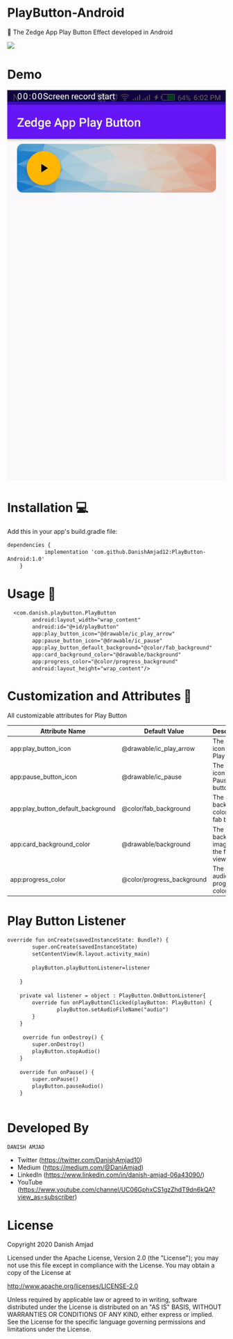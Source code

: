 # PlayButton-Android
👏 The Zedge App Play Button Effect developed in Android

[![](https://jitpack.io/v/DanishAmjad12/PlayButton-Android.svg)](https://jitpack.io/#DanishAmjad12/PlayButton-Android)

# Demo
![](result.gif)

# Installation 💻

Add this in your app's build.gradle file:
```
dependencies {
	        implementation 'com.github.DanishAmjad12:PlayButton-Android:1.0'
	}
  ```
  
# Usage 🧾

```
  <com.danish.playbutton.PlayButton
        android:layout_width="wrap_content"
        android:id="@+id/playButton"
        app:play_button_icon="@drawable/ic_play_arrow"
        app:pause_button_icon="@drawable/ic_pause"
        app:play_button_default_background="@color/fab_background"
        app:card_background_color="@drawable/background"
        app:progress_color="@color/progress_background"
        android:layout_height="wrap_content"/>
```
        
# Customization and Attributes 🎨

All customizable attributes for Play Button

| Attribute Name| Default Value | Description
| ------------- | ------------- | ----------- |
|   app:play_button_icon  | @drawable/ic_play_arrow  | The default icon of the Play button
|   app:pause_button_icon | @drawable/ic_pause  | The default icon of the Pause button
|    app:play_button_default_background | @color/fab_background  | The background color of the fab button
|    app:card_background_color | @drawable/background | The default background image of the frame view
|     app:progress_color | @color/progress_background | The default audio progress color 

# Play Button Listener

```
override fun onCreate(savedInstanceState: Bundle?) {
        super.onCreate(savedInstanceState)
        setContentView(R.layout.activity_main)

        playButton.playButtonListener=listener

    }

    private val listener = object : PlayButton.OnButtonListener{
        override fun onPlayButtonClicked(playButton: PlayButton) {
                playButton.setAudioFileName("audio")
        }
    }
    
     override fun onDestroy() {
        super.onDestroy()
        playButton.stopAudio()
    }

    override fun onPause() {
        super.onPause()
        playButton.pauseAudio()
    }
    
 ```
 # Developed By
 
 ```
 DANISH AMJAD
 ```
 * Twitter (https://twitter.com/DanishAmjad10)
 * Medium (https://medium.com/@DaniAmjad)
 * LinkedIn (https://www.linkedin.com/in/danish-amjad-06a43090/)
 * YouTube (https://www.youtube.com/channel/UC06GphxCS1gzZhdT9dn6kQA?view_as=subscriber)
 
 #  License
 Copyright 2020 Danish Amjad

Licensed under the Apache License, Version 2.0 (the "License");
you may not use this file except in compliance with the License.
You may obtain a copy of the License at

   http://www.apache.org/licenses/LICENSE-2.0

Unless required by applicable law or agreed to in writing, software
distributed under the License is distributed on an "AS IS" BASIS,
WITHOUT WARRANTIES OR CONDITIONS OF ANY KIND, either express or implied.
See the License for the specific language governing permissions and
limitations under the License.

